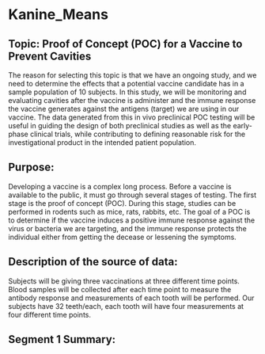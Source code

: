 # Kanine_Means
## Topic: Proof of Concept (POC) for a Vaccine to Prevent Cavities
The reason for selecting this topic is that we have an ongoing study, and we need to determine the effects that a potential vaccine candidate has in a sample population of 10 subjects. In this study, we will be monitoring and evaluating cavities after the vaccine is administer and the immune response the vaccine generates against the antigens (target) we are using in our vaccine.
The data generated from this in vivo preclinical POC testing will be useful in guiding the design of both preclinical studies as well as the early-phase clinical trials, while contributing to defining reasonable risk for the investigational product in the intended patient population.


## Purpose:
Developing a vaccine is a complex long process. Before a vaccine is available to the public, it must go through several stages of testing. The first stage is the proof of concept (POC). During this stage, studies can be performed in rodents such as mice, rats, rabbits, etc. The goal of a POC is to determine if the vaccine induces a positive immune response against the virus or bacteria we are targeting, and the immune response protects the individual either from getting the decease or lessening the symptoms. 

## Description of the source of data:
Subjects will be giving three vaccinations at three different time points. Blood samples will be collected after each time point to measure the antibody response and measurements of each tooth will be performed. Our subjects have 32 teeth/each, each tooth will have four measurements at four different time points.


## Segment 1 Summary:


